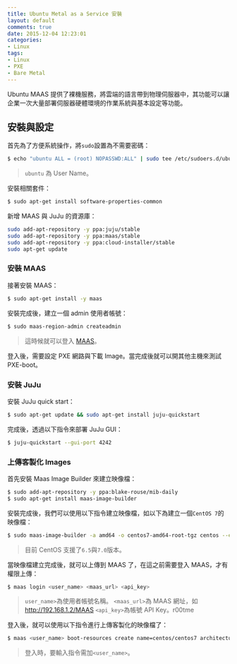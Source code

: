 ```yaml
---
title: Ubuntu Metal as a Service 安裝
layout: default
comments: true
date: 2015-12-04 12:23:01
categories:
- Linux
tags:
- Linux
- PXE
- Bare Metal
---
```

Ubuntu MAAS 提供了裸機服務，將雲端的語言帶到物理伺服器中，其功能可以讓企業一次大量部署伺服器硬體環境的作業系統與基本設定等功能。

<!--more-->

## 安裝與設定
首先為了方便系統操作，將`sudo`設置為不需要密碼：
```sh
$ echo "ubuntu ALL = (root) NOPASSWD:ALL" | sudo tee /etc/sudoers.d/ubuntu && sudo chmod 440 /etc/sudoers.d/ubuntu
```
> `ubuntu` 為 User Name。

安裝相關套件：
```sh
$ sudo apt-get install software-properties-common
```

新增 MAAS 與 JuJu 的資源庫：
```sh
sudo add-apt-repository -y ppa:juju/stable
sudo add-apt-repository -y ppa:maas/stable
sudo add-apt-repository -y ppa:cloud-installer/stable
sudo apt-get update
```

### 安裝 MAAS
接著安裝 MAAS：
```sh
$ sudo apt-get install -y maas
```

安裝完成後，建立一個 admin 使用者帳號：
```sh
$ sudo maas-region-admin createadmin
```
> 這時候就可以登入 [MAAS](http://<maas.ip>/MAAS/)。

登入後，需要設定 PXE 網路與下載 Image。當完成後就可以開其他主機來測試 PXE-boot。

### 安裝 JuJu
安裝 JuJu quick start：
```sh
$ sudo apt-get update && sudo apt-get install juju-quickstart
```

完成後，透過以下指令來部署 JuJu GUI：
```sh
$ juju-quickstart --gui-port 4242
```

### 上傳客製化 Images
首先安裝 Maas Image Builder 來建立映像檔：
```sh
$ sudo add-apt-repository -y ppa:blake-rouse/mib-daily
$ sudo apt-get install maas-image-builder
```

安裝完成後，我們可以使用以下指令建立映像檔，如以下為建立一個`CentOS 7`的映像檔：
```sh
$ sudo maas-image-builder -a amd64 -o centos7-amd64-root-tgz centos --edition 7
```
> 目前 CentOS 支援了`6.5`與`7.0`版本。

當映像檔建立完成後，就可以上傳到 MAAS 了，在這之前需要登入 MAAS，才有權限上傳：
```sh
$ maas login <user_name> <maas_url> <api_key>
```
> `user_name>`為使用者帳號名稱。
> `<maas_url>`為 MAAS 網址，如 http://192.168.1.2/MAAS
> `<api_key>`為帳號 API Key。r00tme


登入後，就可以使用以下指令進行上傳客製化的映像檔了：
```sh
$ maas <user_name> boot-resources create name=centos/centos7 architecture=amd64/generic content@=centos7-amd64-root-tgz
```
> 登入時，要輸入指令需加`<user_name>`。
